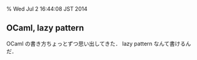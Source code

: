% Wed Jul 2 16:44:08 JST 2014

## OCaml, lazy pattern

OCaml の書き方ちょっとずつ思い出してきた．
lazy pattern なんて書けるんだ．

<script src="https://gist.github.com/cympfh/4d7afc1e847abc89aa45.js"></script>

